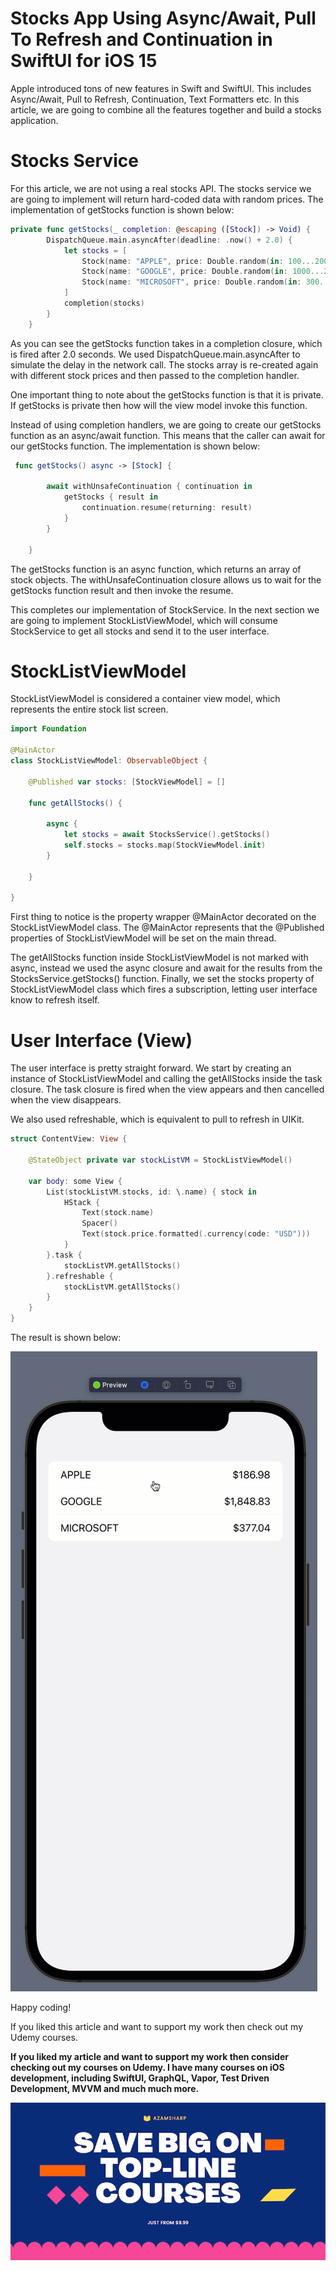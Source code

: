 # Stocks App Using Async/Await, Pull To Refresh and Continuation in SwiftUI for iOS 15

Apple introduced tons of new features in Swift and SwiftUI. This includes Async/Await, Pull to Refresh, Continuation, Text Formatters etc. In this article, we are going to combine all the features together and build a stocks application.

# Stocks Service

For this article, we are not using a real stocks API. The stocks service we are going to implement will return hard-coded data with random prices. The implementation of getStocks function is shown below:

``` swift 
private func getStocks(_ completion: @escaping ([Stock]) -> Void) {
        DispatchQueue.main.asyncAfter(deadline: .now() + 2.0) {
            let stocks = [
                Stock(name: "APPLE", price: Double.random(in: 100...200)),
                Stock(name: "GOOGLE", price: Double.random(in: 1000...2000)),
                Stock(name: "MICROSOFT", price: Double.random(in: 300...500))
            ]
            completion(stocks)
        }
    }
```

As you can see the getStocks function takes in a completion closure, which is fired after 2.0 seconds. We used DispatchQueue.main.asyncAfter to simulate the delay in the network call. The stocks array is re-created again with different stock prices and then passed to the completion handler.

One important thing to note about the getStocks function is that it is private. If getStocks is private then how will the view model invoke this function.

Instead of using completion handlers, we are going to create our getStocks function as an async/await function. This means that the caller can await for our getStocks function. The implementation is shown below:

``` swift 
 func getStocks() async -> [Stock] {
        
        await withUnsafeContinuation { continuation in
            getStocks { result in
                continuation.resume(returning: result)
            }
        }
        
    }
```

The getStocks function is an async function, which returns an array of stock objects. The withUnsafeContinuation closure allows us to wait for the getStocks function result and then invoke the resume.

This completes our implementation of StockService. In the next section we are going to implement StockListViewModel, which will consume StockService to get all stocks and send it to the user interface.

# StockListViewModel

StockListViewModel is considered a container view model, which represents the entire stock list screen.

``` swift 
import Foundation

@MainActor
class StockListViewModel: ObservableObject {
    
    @Published var stocks: [StockViewModel] = []
    
    func getAllStocks() {
        
        async {
            let stocks = await StocksService().getStocks()
            self.stocks = stocks.map(StockViewModel.init)
        }
        
    }
    
}
```

First thing to notice is the property wrapper @MainActor decorated on the StockListViewModel class. The @MainActor represents that the @Published properties of StockListViewModel will be set on the main thread.

The getAllStocks function inside StockListViewModel is not marked with async, instead we used the async closure and await for the results from the StocksService.getStocks() function. Finally, we set the stocks property of StockListViewModel class which fires a subscription, letting user interface know to refresh itself.

# User Interface (View)

The user interface is pretty straight forward. We start by creating an instance of StockListViewModel and calling the getAllStocks inside the task closure. The task closure is fired when the view appears and then cancelled when the view disappears.

We also used refreshable, which is equivalent to pull to refresh in UIKit.

``` swift 
struct ContentView: View {
    
    @StateObject private var stockListVM = StockListViewModel()
    
    var body: some View {
        List(stockListVM.stocks, id: \.name) { stock in
            HStack {
                Text(stock.name)
                Spacer()
                Text(stock.price.formatted(.currency(code: "USD")))
            }
        }.task {
            stockListVM.getAllStocks()
        }.refreshable {
            stockListVM.getAllStocks()
        }
    }
}
```

The result is shown below:

![Stocks App](images/stocks-app-1.gif)

Happy coding!

If you liked this article and want to support my work then check out my Udemy courses.

**If you liked my article and want to support my work then consider checking out my courses on Udemy. I have many courses on iOS development, including SwiftUI, GraphQL, Vapor, Test Driven Development, MVVM and much much more.**

<center>
<a href = "http://www.azamsharp.com/courses">
<img src="https://raw.githubusercontent.com/azamsharp/azamsharp.github.io/master/_posts/images/banner.png"> 
</a>
</center>
